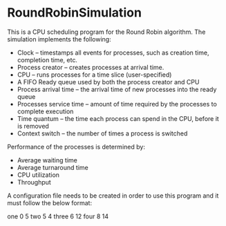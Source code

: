 # RoundRobinSimulation
This is a CPU scheduling program for the Round Robin algorithm.
The simulation implements the following:

- Clock – timestamps all events for processes, such as creation time, completion time, etc.
- Process creator – creates processes at arrival time. 
- CPU – runs processes for a time slice  (user-specified)
- A FIFO Ready queue used by both the process creator and CPU
- Process arrival time – the arrival time of new processes into the ready queue 
- Processes service time – amount of time required by the processes to complete execution 
- Time quantum – the time each process can spend in the CPU, before it is removed 
- Context switch – the number of times a process is switched 

Performance of the processes is determined by:
- Average waiting time 
- Average turnaround time 
- CPU utilization
- Throughput 

A configuration file needs to be created in order to use this program and it must follow the below format:

one 0 5
two 5 4
three 6 12
four 8 14
